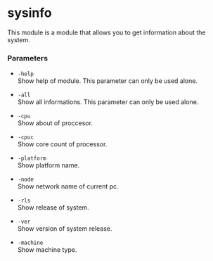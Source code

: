 # sysinfo

This module is a module that allows you to get information about the system.

### Parameters

+ ``-help``<br>
    Show help of module. This parameter can only be used alone.

+ ``-all``<br>
    Show all informations. This parameter can only be used alone.

+ ``-cpu``<br>
    Show about of proccesor.

+ ``-cpuc``<br>
    Show core count of processor.

+ ``-platform``<br>
    Show platform name.

+ ``-node``<br>
    Show network name of current pc.

+ ``-rls``<br>
    Show release of system.

+ ``-ver``<br>
    Show version of system release.

+ ``-machine``<br>
    Show machine type.
